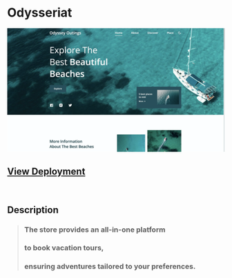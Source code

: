 # Odysseriat

![Website Preview](/assets/img/preview.webp)

## [View Deployment](https://sashaspievakov.github.io/odysseriat/)

<br/>

## Description

> ### The store provides an all-in-one platform
>
> ### to book vacation tours,
>
> ### ensuring adventures tailored to your preferences.

